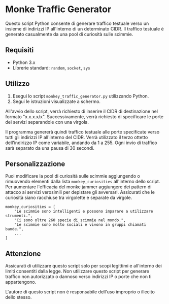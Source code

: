 # Monke Traffic Generator

Questo script Python consente di generare traffico testuale verso un insieme di indirizzi IP all'interno di un determinato CIDR. Il traffico testuale è generato casualmente da una pool di curiosità sulle scimmie.

## Requisiti

* Python 3.x
* Librerie standard: `random`, `socket`, `sys`

## Utilizzo

1. Esegui lo script `monkey_traffic_generator.py` utilizzando Python.
2. Segui le istruzioni visualizzate a schermo.

All'avvio dello script, verrà richiesto di inserire il CIDR di destinazione nel formato "x.x.x.x/x". Successivamente, verrà richiesto di specificare le porte dei servizi separandole con una virgola.

Il programma genererà quindi traffico testuale alle porte specificate verso tutti gli indirizzi IP all'interno del CIDR. Verrà utilizzato il terzo ottetto dell'indirizzo IP come variabile, andando da 1 a 255. Ogni invio di traffico sarà separato da una pausa di 30 secondi.

## Personalizzazione

Puoi modificare la pool di curiosità sulle scimmie aggiungendo o rimuovendo elementi dalla lista `monkey_curiosities` all'interno dello script. Per aumentare l'efficacia del monke jammer aggiungere dei pattern di attacco ai servizi verosimili per depistare gli avversari. Assicurati che le curiosità siano racchiuse tra virgolette e separate da virgole.

```
monkey_curiosities = [
    "Le scimmie sono intelligenti e possono imparare a utilizzare strumenti.",
    "Ci sono oltre 260 specie di scimmie nel mondo.",
    "Le scimmie sono molto sociali e vivono in gruppi chiamati bande.",
    ...
]
```

## Attenzione

Assicurati di utilizzare questo script solo per scopi legittimi e all'interno dei limiti consentiti dalla legge. Non utilizzare questo script per generare traffico non autorizzato o dannoso verso indirizzi IP o porte che non ti appartengono.

L'autore di questo script non è responsabile dell'uso improprio o illecito dello stesso.
